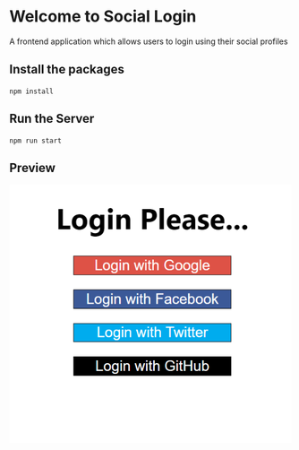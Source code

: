 # Welcome to Social Login
A frontend application which allows users to login using their social profiles

## Install the packages
```
npm install
```

## Run the Server
```
npm run start
```

## Preview
![Screenshot](assets/Screenshot.png)
